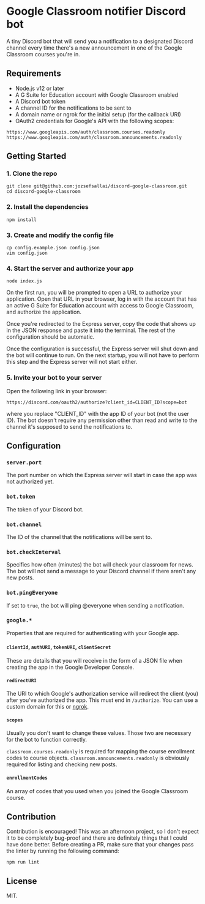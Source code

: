 # Google Classroom notifier Discord bot

A tiny Discord bot that will send you a notification to a designated Discord
channel every time there's a new announcement in one of the Google Classroom
courses you're in.

## Requirements

- Node.js v12 or later
- A G Suite for Education account with Google Classroom enabled
- A Discord bot token
- A channel ID for the notifications to be sent to
- A domain name or ngrok for the initial setup (for the callback URI)
- OAuth2 credentials for Google's API with the following scopes:

```
https://www.googleapis.com/auth/classroom.courses.readonly
https://www.googleapis.com/auth/classroom.announcements.readonly
```

## Getting Started

### 1. Clone the repo

```
git clone git@github.com:jozsefsallai/discord-google-classroom.git
cd discord-google-classroom
```

### 2. Install the dependencies

```
npm install
```

### 3. Create and modify the config file

```
cp config.example.json config.json
vim config.json
```

### 4. Start the server and authorize your app

```
node index.js
```

On the first run, you will be prompted to open a URL to authorize your
application. Open that URL in your browser, log in with the account that has an
active G Suite for Education account with access to Google Classroom, and
authorize the application.

Once you're redirected to the Express server, copy the code that shows up in
the JSON response and paste it into the terminal. The rest of the configuration
should be automatic.

Once the configuration is successful, the Express server will shut down and the
bot will continue to run. On the next startup, you will not have to perform this
step and the Express server will not start either.

### 5. Invite your bot to your server

Open the following link in your browser:

```
https://discord.com/oauth2/authorize?client_id=CLIENT_ID?scope=bot
```

where you replace "CLIENT_ID" with the app ID of your bot (not the user ID).
The bot doesn't require any permission other than read and write to the channel
it's supposed to send the notifications to.

## Configuration

### `server.port`

The port number on which the Express server will start in case the app was not
authorized yet.

### `bot.token`

The token of your Discord bot.

### `bot.channel`

The ID of the channel that the notifications will be sent to.

### `bot.checkInterval`

Specifies how often (minutes) the bot will check your classroom for news. The
bot will not send a message to your Discord channel if there aren't any new
posts.

### `bot.pingEveryone`

If set to `true`, the bot will ping @everyone when sending a notification.

### `google.*`

Properties that are required for authenticating with your Google app.

#### `clientId`, `authURI`, `tokenURI`, `clientSecret`

These are details that you will receive in the form of a JSON file when creating
the app in the Google Developer Console.

#### `redirectURI`

The URI to which Google's authorization service will redirect the client (you)
after you've authorized the app. This must end in `/authorize`. You can use a
custom domain for this or [ngrok](https://ngrok.com/).

#### `scopes`

Usually you don't want to change these values. Those two are necessary for the
bot to function correctly.

`classroom.courses.readonly` is required for mapping the course enrollment codes
to course objects. `classroom.announcements.readonly` is obviously required for
listing and checking new posts.

#### `enrollmentCodes`

An array of codes that you used when you joined the Google Classroom course.

## Contribution

Contribution is encouraged! This was an afternoon project, so I don't expect it
to be completely bug-proof and there are definitely things that I could have
done better. Before creating a PR, make sure that your changes pass the linter
by running the following command:

```
npm run lint
```

## License

MIT.
